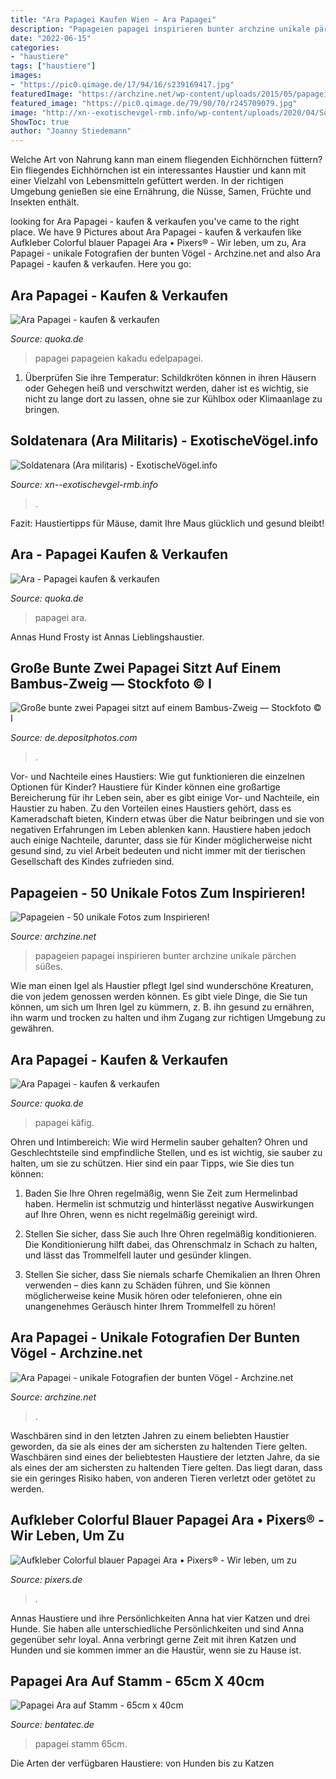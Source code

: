 ```yaml
---
title: "Ara Papagei Kaufen Wien ~ Ara Papagei"
description: "Papageien papagei inspirieren bunter archzine unikale pärchen süßes"
date: "2022-06-15"
categories:
- "haustiere"
tags: ["haustiere"]
images:
- "https://pic0.qimage.de/17/94/16/s239169417.jpg"
featuredImage: "https://archzine.net/wp-content/uploads/2015/05/papagei-ara-papageien-kaufen-papageien-kaufen-papagei-bilder-bunter-papagei-1.jpg"
featured_image: "https://pic0.qimage.de/79/90/70/r245709079.jpg"
image: "http://xn--exotischevgel-rmb.info/wp-content/uploads/2020/04/Soldatenara-Ara-militaris.jpg"
ShowToc: true
author: "Joanny Stiedemann"
---
```



Welche Art von Nahrung kann man einem fliegenden Eichhörnchen füttern?
Ein fliegendes Eichhörnchen ist ein interessantes Haustier und kann mit einer Vielzahl von Lebensmitteln gefüttert werden. In der richtigen Umgebung genießen sie eine Ernährung, die Nüsse, Samen, Früchte und Insekten enthält.

	

		
looking for Ara Papagei - kaufen &amp; verkaufen you've came to the right place. We have 9 Pictures about Ara Papagei - kaufen &amp; verkaufen like Aufkleber Colorful blauer Papagei Ara • Pixers® - Wir leben, um zu, Ara Papagei - unikale Fotografien der bunten Vögel - Archzine.net and also Ara Papagei - kaufen &amp; verkaufen. Here you go:
		
    
## Ara Papagei - Kaufen &amp; Verkaufen

<img loading=lazy src="https://pic0.qimage.de/79/90/70/r245709079.jpg" onerror="this.onerror=null;this.src='https://tse2.mm.bing.net/th?id=OIP.j1zRGAdxx3XuMc-Xd9xwTgAAAA&amp;pid=15.1';" alt="Ara Papagei - kaufen &amp; verkaufen">

_Source: quoka.de_

>papagei papageien kakadu edelpapagei. 

	

1) Überprüfen Sie ihre Temperatur: Schildkröten können in ihren Häusern oder Gehegen heiß und verschwitzt werden, daher ist es wichtig, sie nicht zu lange dort zu lassen, ohne sie zur Kühlbox oder Klimaanlage zu bringen.

    
## Soldatenara (Ara Militaris) - ExotischeVögel.info

<img loading=lazy src="http://xn--exotischevgel-rmb.info/wp-content/uploads/2020/04/Soldatenara-Ara-militaris.jpg" onerror="this.onerror=null;this.src='https://tse1.mm.bing.net/th?id=OIP.9CfqY-tZBqFLOp4nfqtR_AHaFD&amp;pid=15.1';" alt="Soldatenara (Ara militaris) - ExotischeVögel.info">

_Source: xn--exotischevgel-rmb.info_

>. 

	

Fazit: Haustiertipps für Mäuse, damit Ihre Maus glücklich und gesund bleibt!

    
## Ara - Papagei Kaufen &amp; Verkaufen

<img loading=lazy src="https://pic0.qimage.de/17/94/16/s239169417.jpg" onerror="this.onerror=null;this.src='https://tse4.mm.bing.net/th?id=OIP.-iq9aB13kPh44wy3a3qFjwAAAA&amp;pid=15.1';" alt="Ara - Papagei kaufen &amp; verkaufen">

_Source: quoka.de_

>papagei ara. 

	

Annas Hund Frosty ist Annas Lieblingshaustier.

    
## Große Bunte Zwei Papagei Sitzt Auf Einem Bambus-Zweig — Stockfoto © I

<img loading=lazy src="https://st3.depositphotos.com/1162190/14051/i/950/depositphotos_140511626-stock-photo-big-colourful-two-parrot-sitting.jpg" onerror="this.onerror=null;this.src='https://tse2.mm.bing.net/th?id=OIP.Wt6cDgphhY-D-VuM5e3shQHaK_&amp;pid=15.1';" alt="Große bunte zwei Papagei sitzt auf einem Bambus-Zweig — Stockfoto © I">

_Source: de.depositphotos.com_

>. 

	

Vor- und Nachteile eines Haustiers: Wie gut funktionieren die einzelnen Optionen für Kinder?
Haustiere für Kinder können eine großartige Bereicherung für ihr Leben sein, aber es gibt einige Vor- und Nachteile, ein Haustier zu haben. Zu den Vorteilen eines Haustiers gehört, dass es Kameradschaft bieten, Kindern etwas über die Natur beibringen und sie von negativen Erfahrungen im Leben ablenken kann. Haustiere haben jedoch auch einige Nachteile, darunter, dass sie für Kinder möglicherweise nicht gesund sind, zu viel Arbeit bedeuten und nicht immer mit der tierischen Gesellschaft des Kindes zufrieden sind.

    
## Papageien - 50 Unikale Fotos Zum Inspirieren!

<img loading=lazy src="http://archzine.net/wp-content/uploads/2015/05/papagei-papageien-kaufen-papageien-kaufen-papagei-bilder-bunter-papagei-1.jpg" onerror="this.onerror=null;this.src='https://tse4.mm.bing.net/th?id=OIP.HO7AhWRhp3EpWcuxmacT6gHaLH&amp;pid=15.1';" alt="Papageien - 50 unikale Fotos zum Inspirieren!">

_Source: archzine.net_

>papageien papagei inspirieren bunter archzine unikale pärchen süßes. 

	

Wie man einen Igel als Haustier pflegt
Igel sind wunderschöne Kreaturen, die von jedem genossen werden können. Es gibt viele Dinge, die Sie tun können, um sich um Ihren Igel zu kümmern, z. B. ihn gesund zu ernähren, ihn warm und trocken zu halten und ihm Zugang zur richtigen Umgebung zu gewähren.

    
## Ara Papagei - Kaufen &amp; Verkaufen

<img loading=lazy src="https://pic0.qimage.de/22/69/71/s247716922.jpg" onerror="this.onerror=null;this.src='https://tse3.mm.bing.net/th?id=OIP.a3s5-MvIgmRzHiHj7Ul7VAAAAA&amp;pid=15.1';" alt="Ara Papagei - kaufen &amp; verkaufen">

_Source: quoka.de_

>papagei käfig. 

	

Ohren und Intimbereich: Wie wird Hermelin sauber gehalten?
Ohren und Geschlechtsteile sind empfindliche Stellen, und es ist wichtig, sie sauber zu halten, um sie zu schützen. Hier sind ein paar Tipps, wie Sie dies tun können:
1. Baden Sie Ihre Ohren regelmäßig, wenn Sie Zeit zum Hermelinbad haben. Hermelin ist schmutzig und hinterlässt negative Auswirkungen auf Ihre Ohren, wenn es nicht regelmäßig gereinigt wird.

2. Stellen Sie sicher, dass Sie auch Ihre Ohren regelmäßig konditionieren. Die Konditionierung hilft dabei, das Ohrenschmalz in Schach zu halten, und lässt das Trommelfell lauter und gesünder klingen.

3. Stellen Sie sicher, dass Sie niemals scharfe Chemikalien an Ihren Ohren verwenden – dies kann zu Schäden führen, und Sie können möglicherweise keine Musik hören oder telefonieren, ohne ein unangenehmes Geräusch hinter Ihrem Trommelfell zu hören!

    
## Ara Papagei - Unikale Fotografien Der Bunten Vögel - Archzine.net

<img loading=lazy src="https://archzine.net/wp-content/uploads/2015/05/papagei-ara-papageien-kaufen-papageien-kaufen-papagei-bilder-bunter-papagei-1.jpg" onerror="this.onerror=null;this.src='https://tse1.mm.bing.net/th?id=OIP.kin9CFgkZAxVePd7cJRT1gHaFj&amp;pid=15.1';" alt="Ara Papagei - unikale Fotografien der bunten Vögel - Archzine.net">

_Source: archzine.net_

>. 

	

Waschbären sind in den letzten Jahren zu einem beliebten Haustier geworden, da sie als eines der am sichersten zu haltenden Tiere gelten.
Waschbären sind eines der beliebtesten Haustiere der letzten Jahre, da sie als eines der am sichersten zu haltenden Tiere gelten. Das liegt daran, dass sie ein geringes Risiko haben, von anderen Tieren verletzt oder getötet zu werden.

    
## Aufkleber Colorful Blauer Papagei Ara • Pixers® - Wir Leben, Um Zu

<img loading=lazy src="https://img.pixers.pics/pho_wat(s3:700/FO/52/98/44/56/700_FO52984456_7fcd4aa3ea384f403800a17357569af7.jpg,467,700,cms:2018/10/5bd1b6b8d04b8_220x50-watermark.png,over,247,650,jpg)/aufkleber-colorful-blauer-papagei-ara.jpg.jpg" onerror="this.onerror=null;this.src='https://tse4.mm.bing.net/th?id=OIP.dPVtYOFz2BZ3IrJTFNNx2gAAAA&amp;pid=15.1';" alt="Aufkleber Colorful blauer Papagei Ara • Pixers® - Wir leben, um zu">

_Source: pixers.de_

>. 

	

Annas Haustiere und ihre Persönlichkeiten
Anna hat vier Katzen und drei Hunde. Sie haben alle unterschiedliche Persönlichkeiten und sind Anna gegenüber sehr loyal. Anna verbringt gerne Zeit mit ihren Katzen und Hunden und sie kommen immer an die Haustür, wenn sie zu Hause ist.

    
## Papagei Ara Auf Stamm - 65cm X 40cm

<img loading=lazy src="https://www.trend-sale.ag/figuren/papagei_06.jpg" onerror="this.onerror=null;this.src='https://tse2.mm.bing.net/th?id=OIP.Ba6ieCFyvZVow1GvJAwWfAHaHa&amp;pid=15.1';" alt="Papagei Ara auf Stamm - 65cm x 40cm">

_Source: bentatec.de_

>papagei stamm 65cm. 

	

Die Arten der verfügbaren Haustiere: von Hunden bis zu Katzen

